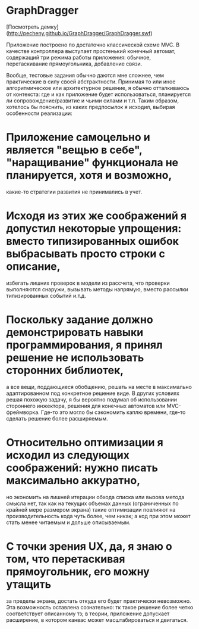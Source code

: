 GraphDragger
============


[Посмотреть демку] (http://pecheny.github.io/GraphDragger/GraphDragger.swf)

Приложение построено по достаточно классической схеме MVC. В качестве контроллера выступает простенький конечный автомат, 
содержащий три режима работы приложения: обычное, перетаскивание прямоугольника, добавление связи.

Вообще, тестовые задания обычно даются мне сложнее, чем практические в силу своей абстрактности. 
Принимая то или иное алгоритмическое или архитектурное решение, я обычно отталкиваюсь от контекста: 
где и как приложение будет использоваться, планируется ли сопровождение/развитие и чьими силами и т.п.
Таким образом, хотелось бы пояснить, из каких предпосылок я исходил, выбирая особенности реализации:

# Приложение самоцельно и является "вещью в себе", "наращивание" функционала не планируется, хотя и возможно, 
какие-то стратегии развития не принимались в учет.
# Исходя из этих же соображений я допустил некоторые упрощения: вместо типизированных ошибок выбрасывать просто строки с описание,
избегать лишних проверок в модели из рассчета, что проверки выполняются снаружи, 
вызывать методы напрямую, вместо рассылки типизированных событий и.т.д.
# Поскольку задание должно демонстрировать навыки программирования, я принял решение не использовать сторонних библиотек, 
а все вещи, поддающиеся обобщению, решать на месте в максимально адаптированном под конкретное решение виде. 
В других условиях решая похожую задачу, я бы вероятно подумал об использовании 
стороннего инжектора, решения для конечных автоматов или MVC-фреймворка. Где-то это могло бы сэкономить каплю времени, 
где-то сделать решение более расширяемым.
# Относительно оптимизации я исходил из следующих соображений: нужно писать максимально аккуратно,  
но экономить на лишней итерации обхода списка или вызова метода смысла нет, так как на текущих объемах данных 
(ограниченных по крайней мере размером экрана) такие оптимизации повлияют на производительность кода чуть более, чем никак; 
а код при этом может стать менее читаемым и дольше описываемым.
# С точки зрения UX, да, я знаю о том, что перетаскивая прямоугольник, его можну утащить 
за пределы экрана, достать откуда его будет практически невозможно. Эта возможность оставлена сознательно: 
тк такое решение более четко соответствует описанному тз; 
в теории, приложение допускает расширение, в котором канвас может масштабироваться и двигаться.



